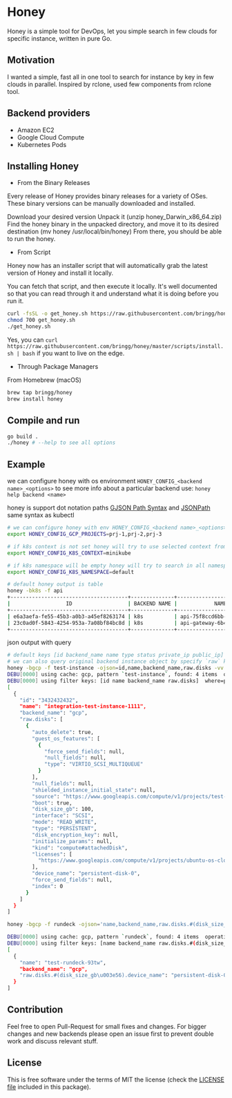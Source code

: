 # Honey

Honey is a simple tool for DevOps, let you simple search in few clouds for specific instance, written in pure Go.

## Motivation
I wanted a simple, fast all in one tool to search for instance by key in few clouds in parallel. Inspired by rclone, used few components from rclone tool.

## Backend providers

  * Amazon EC2
  * Google Cloud Compute
  * Kubernetes Pods

## Installing Honey
* From the Binary Releases

Every release of Honey provides binary releases for a variety of OSes. These binary versions can be manually downloaded and installed.

Download your desired version
Unpack it (unzip honey_Darwin_x86_64.zip)
Find the honey binary in the unpacked directory, and move it to its desired destination (mv honey /usr/local/bin/honey)
From there, you should be able to run the honey.

*  From Script

Honey now has an installer script that will automatically grab the latest version of Honey and install it locally.

You can fetch that script, and then execute it locally. It's well documented so that you can read through it and understand what it is doing before you run it.

```bash
curl -fsSL -o get_honey.sh https://raw.githubusercontent.com/bringg/honey/master/scripts/install.sh
chmod 700 get_honey.sh
./get_honey.sh
```

Yes, you can `curl https://raw.githubusercontent.com/bringg/honey/master/scripts/install.sh | bash` if you want to live on the edge.

 * Through Package Managers

From Homebrew (macOS)

```bash
brew tap bringg/honey
brew install honey
```

## Compile and run

```bash
go build .
./honey # --help to see all options
```

## Example

we can configure honey with os environment `HONEY_CONFIG_<backend name>_<options>`
to see more info about a particular backend use: `honey help backend <name>`

honey is support dot notation paths [GJSON Path Syntax](https://github.com/tidwall/gjson/blob/master/SYNTAX.md) and [JSONPath](https://kubernetes.io/docs/reference/kubectl/jsonpath/) same syntax as kubectl

```bash
# we can configure honey with env HONEY_CONFIG_<backend name>_<options>
export HONEY_CONFIG_GCP_PROJECTS=prj-1,prj-2,prj-3

# if k8s context is not set honey will try to use selected context from kube config, same as kubectl
export HONEY_CONFIG_K8S_CONTEXT=minikube

# if k8s namespace will be empty honey will try to search in all namespaces
export HONEY_CONFIG_K8S_NAMESPACE=default

# default honey output is table
honey -bk8s -f api
+--------------------------------------+--------------+-----------------------------+------+---------+-------------+----------------+
|                  ID                  | BACKEND NAME |            NAME             | TYPE | STATUS  | PRIVATE IP  |   PUBLIC IP    |
+--------------------------------------+--------------+-----------------------------+------+---------+-------------+----------------+
| e6a3aefa-fe55-45b3-a0b3-a45ef8263174 | k8s          | api-75f8ccd6bb-w4p9s        | pod  | Running | 172.17.0.18 | 192.168.64.129 |
| 23c0ad0f-5843-4254-953a-7a08bf84bc8d | k8s          | api-gateway-6b4c4ddf7-mfxd4 | pod  | Running | 172.17.0.14 | 192.168.64.129 |
+--------------------------------------+--------------+-----------------------------+------+---------+-------------+----------------+
```

json output with query
```bash
# default keys [id backend_name name type status private_ip public_ip]
# we can also query original backend instance object by specify `raw` key.
honey -bgcp -f test-instance -ojson=id,name,backend_name,raw.disks -vv
DEBU[0000] using cache: gcp, pattern `test-instance`, found: 4 items  operation=Find
DEBU[0000] using filter keys: [id name backend_name raw.disks]  where=place
[
  {
    "id": "3432432432",
    "name": "integration-test-instance-1111",
    "backend_name": "gcp",
    "raw.disks": [
      {
        "auto_delete": true,
        "guest_os_features": [
          {
            "force_send_fields": null,
            "null_fields": null,
            "type": "VIRTIO_SCSI_MULTIQUEUE"
          }
        ],
        "null_fields": null,
        "shielded_instance_initial_state": null,
        "source": "https://www.googleapis.com/compute/v1/projects/test-integration/zones/us-east1-d/disks/integration-rundeck-1111",
        "boot": true,
        "disk_size_gb": 100,
        "interface": "SCSI",
        "mode": "READ_WRITE",
        "type": "PERSISTENT",
        "disk_encryption_key": null,
        "initialize_params": null,
        "kind": "compute#attachedDisk",
        "licenses": [
          "https://www.googleapis.com/compute/v1/projects/ubuntu-os-cloud/global/licenses/ubuntu-1604-xenial"
        ],
        "device_name": "persistent-disk-0",
        "force_send_fields": null,
        "index": 0
      }
    ]
  }
]
```

```bash
honey -bgcp -f rundeck -ojson='name,backend_name,raw.disks.#(disk_size_gb>56).device_name' -vv

DEBU[0000] using cache: gcp, pattern `rundeck`, found: 4 items  operation=Find
DEBU[0000] using filter keys: [name backend_name raw.disks.#(disk_size_gb>56).device_name]  where=place
[
  {
    "name": "test-rundeck-93tw",
    "backend_name": "gcp",
    "raw.disks.#(disk_size_gb\u003e56).device_name": "persistent-disk-0"
  }
]
```

## Contribution

Feel free to open Pull-Request for small fixes and changes. For bigger changes and new backends please open an issue first to prevent double work and discuss relevant stuff.

License
-------

This is free software under the terms of MIT the license (check the
[LICENSE file](/LICENSE) included in this package).